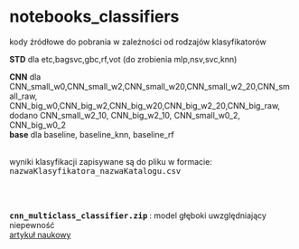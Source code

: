 # notebooks_classifiers

kody źródłowe do pobrania w zależności od rodzajów klasyfikatorów<br>

<b>STD</b> dla etc,bagsvc,gbc,rf,vot  (do zrobienia mlp,nsv,svc,knn)<br>

<b>CNN</b> dla 
<br>CNN_small_w0,CNN_small_w2,CNN_small_w20,CNN_small_w2_20,CNN_small_raw,
<br>CNN_big_w0,CNN_big_w2,CNN_big_w20,CNN_big_w2_20,CNN_big_raw,
<br> dodano CNN_small_w2_10, CNN_big_w2_10, CNN_small_w0_2, CNN_big_w0_2
<br>
<b>base</b> dla baseline, baseline_knn, baseline_rf

<br>
wyniki klasyfikacji zapisywane są do pliku w formacie:
<tt>nazwaKlasyfikatora_nazwaKatalogu.csv</tt>

<br><br>

<b><tt> cnn_multiclass_classifier.zip</tt> </b> : model głęboki uwzględniający niepewność
<br>[artykuł naukowy](https://www.mdpi.com/1424-8220/21/6/1963) 
